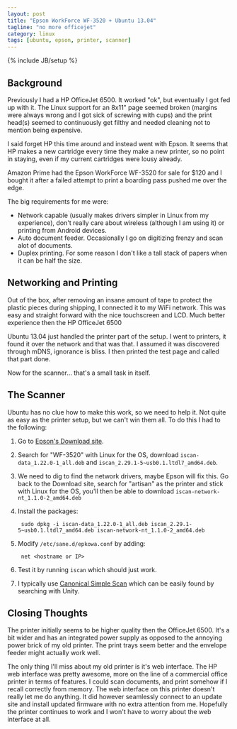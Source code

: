 ```yaml
---
layout: post
title: "Epson WorkForce WF-3520 + Ubuntu 13.04"
tagline: "no more officejet"
category: linux
tags: [ubuntu, epson, printer, scanner]
---
```

{% include JB/setup %}

Background
----------

Previously I had a HP OfficeJet 6500.  It worked "ok", but eventually I got fed up with it.  The Linux support for an 8x11" page seemed broken (margins were always wrong and I got sick of screwing with cups) and the print head(s) seemed to continuously get filthy and needed cleaning not to mention being expensive.

I said forget HP this time around and instead went with Epson.  It seems that HP makes a new cartridge every time they make a new printer, so no point in staying, even if my current cartridges were lousy already.

Amazon Prime had the Epson WorkForce WF-3520 for sale for $120 and I bought it after a failed attempt to print a boarding pass pushed me over the edge.

The big requirements for me were:
* Network capable (usually makes drivers simpler in Linux from my experience), don't really care about wireless (although I am using it) or printing from Android devices.
* Auto document feeder.  Occasionally I go on digitizing frenzy and scan alot of documents.
* Duplex printing.  For some reason I don't like a tall stack of papers when it can be half the size.

Networking and Printing
-----------------------

Out of the box, after removing an insane amount of tape to protect the plastic pieces during shipping, I connected it to my WiFi network.  This was easy and straight forward with the nice touchscreen and LCD.  Much better experience then the HP OfficeJet 6500

Ubuntu 13.04 just handled the printer part of the setup.  I went to printers, it found it over the network and that was that.  I assumed it was discovered through mDNS, ignorance is bliss.  I then printed the test page and called that part done.

Now for the scanner... that's a small task in itself.

The Scanner
-----------

Ubuntu has no clue how to make this work, so we need to help it.  Not quite as easy as the printer setup, but we can't win them all. To do this I had to the following:

1. Go to [Epson's Download site](http://download.ebz.epson.net/dsc/search/01/search).
2. Search for "WF-3520" with Linux for the OS, download <code>iscan-data_1.22.0-1_all.deb</code> and <code>iscan_2.29.1-5~usb0.1.ltdl7_amd64.deb</code>.
4. We need to dig to find the network drivers, maybe Epson will fix this.  Go back to the Download site, search for "artisan" as the printer and stick with Linux for the OS, you'll then be able to download <code>iscan-network-nt_1.1.0-2_amd64.deb</code>
3. Install the packages:

		sudo dpkg -i iscan-data_1.22.0-1_all.deb iscan_2.29.1-5~usb0.1.ltdl7_amd64.deb iscan-network-nt_1.1.0-2_amd64.deb
4. Modify <code>/etc/sane.d/epkowa.conf</code> by adding:

		net <hostname or IP>
5. Test it by running <code>iscan</code> which should just work.
6. I typically use [Canonical Simple Scan](https://launchpad.net/simple-scan) which can be easily found by searching with Unity. 

Closing Thoughts
----------------

The printer initially seems to be higher quality then the OfficeJet 6500.  It's a bit wider and has an integrated power supply as opposed to the annoying power brick of my old printer. The print trays seem better and the envelope feeder might actually work well.

The only thing I'll miss about my old printer is it's web interface.  The HP web interface was pretty awesome, more on the line of a commercial office printer in terms of features.  I could scan documents, and print somehow if I recall correctly from memory.  The web interface on this printer doesn't really let me do anything.  It did however seamlessly connect to an update site and install updated firmware with no extra attention from me. Hopefully the printer continues to work and I won't have to worry about the web interface at all.

